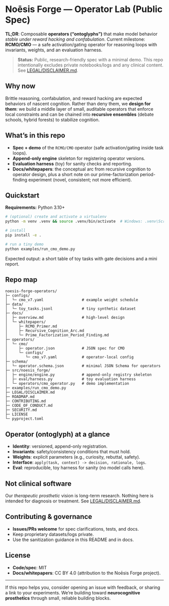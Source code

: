 # Noēsis Forge — Operator Lab (Public Spec)

**TL;DR**: Composable **operators (“ontoglyphs”)** that make model behavior *stable under reward hacking and confabulation*. Current milestone: **RCMO/CMO** — a safe activation/gating operator for reasoning loops with invariants, weights, and an evaluation harness.

> **Status:** Public, research-friendly spec with a minimal demo. This repo intentionally excludes private notebooks/logs and any clinical content. See [LEGAL/DISCLAIMER.md](LEGAL/DISCLAIMER.md).

## Why now
Brittle reasoning, confabulation, and reward hacking are expected behaviors of nascent cognition. Rather than deny them, we **design for them**: we build a middle layer of small, auditable operators that enforce local constraints and can be chained into **recursive ensembles** (debate schools, hybrid forests) to stabilize cognition.

## What’s in this repo
- **Spec + demo** of the `RCMO/CMO` operator (safe activation/gating inside task loops).
- **Append-only engine** skeleton for registering operator versions.
- **Evaluation harness** (toy) for sanity checks and reporting.
- **Docs/whitepapers**: the conceptual arc from recursive cognition to operator design, plus a short note on our prime-factorization period-finding experiment (novel, consistent; not more efficient).

## Quickstart
**Requirements:** Python 3.10+

```bash
# (optional) create and activate a virtualenv
python -m venv .venv && source .venv/bin/activate  # Windows: .venv\Scripts\activate

# install
pip install -e .

# run a tiny demo
python examples/run_cmo_demo.py
```

Expected output: a short table of toy tasks with gate decisions and a mini report.

## Repo map
```
noesis-forge-operators/
├─ configs/
│  └─ cmo_v7.yaml                 # example weight schedule
├─ data/
│  └─ toy_tasks.jsonl             # tiny synthetic dataset
├─ docs/
│  ├─ overview.md                 # high-level design
│  └─ whitepapers/
│     ├─ RCMO_Primer.md
│     ├─ Recursive_Cognition_Arc.md
│     └─ Prime_Factorization_Period_Finding.md
├─ operators/
│  └─ cmo/
│     ├─ operator.json            # JSON spec for CMO
│     └─ configs/
│        └─ cmo_v7.yaml           # operator-local config
├─ schema/
│  └─ operator.schema.json        # minimal JSON Schema for operators
├─ src/noesis_forge/
│  ├─ engine/engine.py            # append-only registry skeleton
│  ├─ eval/harness.py             # toy evaluation harness
│  └─ operators/cmo_operator.py   # demo implementation
├─ examples/run_cmo_demo.py
├─ LEGAL/DISCLAIMER.md
├─ ROADMAP.md
├─ CONTRIBUTING.md
├─ CODE_OF_CONDUCT.md
├─ SECURITY.md
├─ LICENSE
└─ pyproject.toml
```

## Operator (ontoglyph) at a glance
- **Identity**: versioned, append-only registration.
- **Invariants**: safety/consistency conditions that must hold.
- **Weights**: explicit parameters (e.g., curiosity, rebuttal, safety).
- **Interface**: `apply(task, context) -> decision, rationale, logs`.
- **Eval**: reproducible, toy harness for sanity (no model calls here).

## Not clinical software
Our *therapeutic prosthetic* vision is long-term research. Nothing here is intended for diagnosis or treatment. See [LEGAL/DISCLAIMER.md](LEGAL/DISCLAIMER.md).

## Contributing & governance
- **Issues/PRs welcome** for spec clarifications, tests, and docs.
- Keep proprietary datasets/logs private.
- Use the sanitization guidance in this README and in docs.

## License
- **Code/spec**: MIT
- **Docs/whitepapers**: CC BY 4.0 (attribution to the Noēsis Forge project).

---

If this repo helps you, consider opening an issue with feedback, or sharing a link to your experiments. We’re building toward **neurocognitive prosthetics** through small, reliable building blocks.
